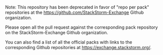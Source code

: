 Note: This repository has been deprecated in favor of "repo per pack" repositories
at the https://github.com/StackStorm-Exchange Github organization.

Please open all the pull request against the corresponding pack repository on the
StackStorm-Exchange Github organization.

You can also find a list of all the official packs with links to the corresponding
Github repositories at https://exchange.stackstorm.org/.
